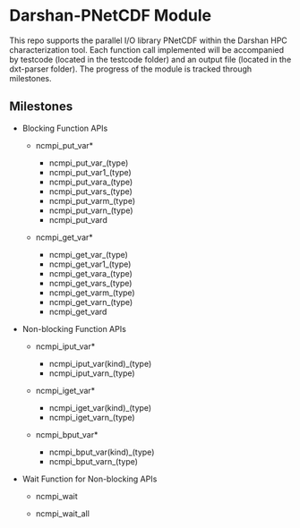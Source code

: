 # Darshan-PNetCDF Module 
This repo supports the parallel I/O library PNetCDF within the Darshan HPC characterization tool. Each function call implemented will be accompanied by testcode (located in the testcode folder) and an output file (located in the dxt-parser folder). The progress of the module is tracked through milestones. 

## Milestones 
* Blocking Function APIs

  * ncmpi_put_var*
	* ncmpi_put_var_(type)
	* ncmpi_put_var1_(type)
	* ncmpi_put_vara_(type)
	* ncmpi_put_vars_(type)
	* ncmpi_put_varm_(type)
	* ncmpi_put_varn_(type)
	* ncmpi_put_vard

  * ncmpi_get_var*
	* ncmpi_get_var_(type)
	* ncmpi_get_var1_(type)
	* ncmpi_get_vara_(type)
	* ncmpi_get_vars_(type)
	* ncmpi_get_varm_(type)
	* ncmpi_get_varn_(type)
	* ncmpi_get_vard


* Non-blocking Function APIs

  * ncmpi_iput_var*
	* ncmpi_iput_var(kind)_(type)
	* ncmpi_iput_varn_(type)

  * ncmpi_iget_var*
	* ncmpi_iget_var(kind)_(type)
	* ncmpi_iget_varn_(type)

  * ncmpi_bput_var*
	* ncmpi_bput_var(kind)_(type)
	* ncmpi_bput_varn_(type)


* Wait Function for Non-blocking APIs
 
  * ncmpi_wait

  * ncmpi_wait_all
